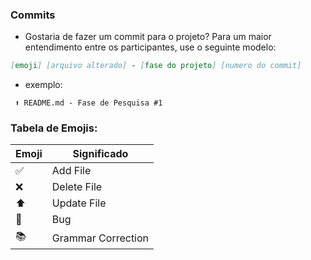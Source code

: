 ### Commits
- Gostaria de fazer um commit para o projeto? Para um maior entendimento entre os participantes, use o seguinte modelo:
```markdown
[emoji] [arquivo alterado] - [fase do projeto] [numero do commit]
```
- exemplo:
```mardown
 ⬆️ README.md - Fase de Pesquisa #1
 ```

### Tabela de Emojis:
| Emoji|Significado|
|---------|----------|
| 	✅		 |	 Add File
| 	❌		 |   Delete File
| 	⬆️ 		|   Update File
| 	🐛		|	  Bug
| 	📚		| 	Grammar Correction
